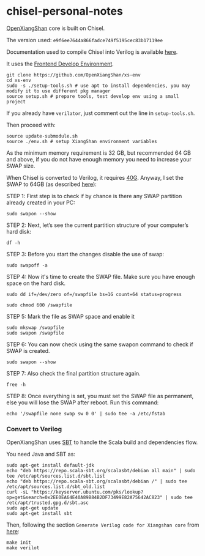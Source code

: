 # chisel-personal-notes

[OpenXiangShan](https://github.com/OpenXiangShan/XiangShan/tree/master) core is built on Chisel.

The version used: `e9f6ee7644a866fadce749f5195cec83b17119ee`

Documentation used to compile Chisel into Verilog is available [here](https://docs.xiangshan.cc/zh-cn/latest/tools/xsenv/).

It uses the [Frontend Develop Environment](https://github.com/OpenXiangShan/xs-env).

```
git clone https://github.com/OpenXiangShan/xs-env
cd xs-env
sudo -s ./setup-tools.sh # use apt to install dependencies, you may modify it to use different pkg manager
source setup.sh # prepare tools, test develop env using a small project
```

If you already have `verilator`, just comment out the line in `setup-tools.sh`.


Then proceed with:

```
source update-submodule.sh
source ./env.sh # setup XiangShan environment variables
```

As the minimum memory requirement is 32 GB, but recommended 64 GB and above, if you do not have enough memory
you need to increase your SWAP size.

When Chisel is converted to Verilog, it requires [40G](https://github.com/OpenXiangShan/XiangShan/blob/master/Makefile#L71). Anyway, I set the SWAP to 64GB (as described [here](https://askubuntu.com/questions/920595/fallocate-fallocate-failed-text-file-busy-in-ubuntu-17-04)):

STEP 1: First step is to check if by chance is there any SWAP partition already created in your PC:

```
sudo swapon --show
```

STEP 2: Next, let’s see the current partition structure of your computer’s hard disk:

```
df -h
```

STEP 3: Before you start the changes disable the use of swap:

```
sudo swapoff -a
```

STEP 4: Now it's time to create the SWAP file. Make sure you have enough space on the hard disk.

```
sudo dd if=/dev/zero of=/swapfile bs=1G count=64 status=progress
```

```
sudo chmod 600 /swapfile
```

STEP 5: Mark the file as SWAP space and enable it

```
sudo mkswap /swapfile
sudo swapon /swapfile
```

STEP 6: You can now check using the same swapon command to check if SWAP is created.

```
sudo swapon --show
```


STEP 7: Also check the final partition structure again.

```
free -h
```

STEP 8: Once everything is set, you must set the SWAP file as permanent, else you will lose the SWAP after reboot. Run this command:

```
echo '/swapfile none swap sw 0 0' | sudo tee -a /etc/fstab
```


### Convert to Verilog

OpenXiangShan uses [SBT](https://www.scala-sbt.org/) to handle the Scala build and dependencies flow.

You need Java and SBT as:


```
sudo apt-get install default-jdk
echo "deb https://repo.scala-sbt.org/scalasbt/debian all main" | sudo tee /etc/apt/sources.list.d/sbt.list
echo "deb https://repo.scala-sbt.org/scalasbt/debian /" | sudo tee /etc/apt/sources.list.d/sbt_old.list
curl -sL "https://keyserver.ubuntu.com/pks/lookup?op=get&search=0x2EE0EA64E40A89B84B2DF73499E82A75642AC823" | sudo tee /etc/apt/trusted.gpg.d/sbt.asc
sudo apt-get update
sudo apt-get install sbt
```

Then, following the section `Generate Verilog code for Xiangshan core` from [here](https://docs.xiangshan.cc/zh-cn/latest/tools/xsenv/):

```
make init
make verilot
```








